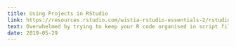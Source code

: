 ```yaml
---
title: Using Projects in RStudio 
link: https://resources.rstudio.com/wistia-rstudio-essentials-2/rstudioessentialsmanagingpart1-2
text: Overwhelmed by trying to keep your R code organised in script files? Let's learn how RStudio's project features can help you!
date: 2019-05-29
---
```

